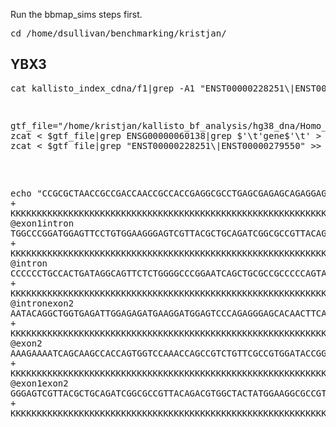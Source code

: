 Run the bbmap_sims steps first.

<pre>cd /home/dsullivan/benchmarking/kristjan/</pre>

## YBX3

<pre>cat kallisto_index_cdna/f1|grep -A1 "ENST00000228251\|ENST00000279550"|grep -v ^\- > ybx3.fa<pre>

<pre>gtf_file="/home/kristjan/kallisto_bf_analysis/hg38_dna/Homo_sapiens.GRCh38.104.gtf.gz"
zcat < $gtf_file|grep ENSG00000060138|grep $'\t'gene$'\t' > ybx3.gtf
zcat < $gtf_file|grep "ENST00000228251\|ENST00000279550" >> ybx3.gtf</pre>

<pre>echo "CCGCGCTAACCGCCGACCAACCGCCACCGAGGCGCCTGAGCGAGAGCAGAGGAGGAGGAGGCATGAGTGAGGCGGGCGAGGCCACCACCACCACCACCACCACCCTCCCGCAGGCTCCGACGGAGGCGGCCGCCGCGGCTCCCCAGGACC
+
KKKKKKKKKKKKKKKKKKKKKKKKKKKKKKKKKKKKKKKKKKKKKKKKKKKKKKKKKKKKKKKKKKKKKKKKKKKKKKKKKKKKKKKKKKKKKKKKKKKKKKKKKKKKKKKKKKKKKKKKKKKKKKKKKKKKKKKKKKKKKKKKKKKKKK
@exon1intron
TGGCCCGGATGGAGTTCCTGTGGAAGGGAGTCGTTACGCTGCAGATCGGCGCCGTTACAGACGTGGCTACTATGGAAGGCGCCGTGGCCCTCCCCGGAATTACGCTGGGGAGGAGGAGGAGGAAGGGAGCGGCAGCAGTGAAGGATTTGA
+
KKKKKKKKKKKKKKKKKKKKKKKKKKKKKKKKKKKKKKKKKKKKKKKKKKKKKKKKKKKKKKKKKKKKKKKKKKKKKKKKKKKKKKKKKKKKKKKKKKKKKKKKKKKKKKKKKKKKKKKKKKKKKKKKKKKKKKKKKKKKKKKKKKKKKK
@intron
CCCCCCTGCCACTGATAGGCAGTTCTCTGGGGCCCGGAATCAGCTGCGCCGCCCCCAGTATCGCCCTCAGTACCGGCAGCGGCGGTTCCCGCCTTACCACGTGGGACAGACCTTTGACCGTCGCTCACGGGTCTTACCCCATCCCAACAG
+
KKKKKKKKKKKKKKKKKKKKKKKKKKKKKKKKKKKKKKKKKKKKKKKKKKKKKKKKKKKKKKKKKKKKKKKKKKKKKKKKKKKKKKKKKKKKKKKKKKKKKKKKKKKKKKKKKKKKKKKKKKKKKKKKKKKKKKKKKKKKKKKKKKKKKK
@intronexon2
AATACAGGCTGGTGAGATTGGAGAGATGAAGGATGGAGTCCCAGAGGGAGCACAACTTCAGGGACCGGTTCATCGAAATCCAACTTACCGCCCAAGGTACCGTAGCAGGGGACCTCCTCGCCCACGACCTGCCCCAGCAGTTGGAGAGGC
+
KKKKKKKKKKKKKKKKKKKKKKKKKKKKKKKKKKKKKKKKKKKKKKKKKKKKKKKKKKKKKKKKKKKKKKKKKKKKKKKKKKKKKKKKKKKKKKKKKKKKKKKKKKKKKKKKKKKKKKKKKKKKKKKKKKKKKKKKKKKKKKKKKKKKKK
@exon2
AAAGAAAATCAGCAAGCCACCAGTGGTCCAAACCAGCCGTCTGTTCGCCGTGGATACCGGCGTCCCTACAATTACCGGCGTCGCCCGCGTCCTCCTAACGCTCCTTCACAAGATGGCAAAGAGGCCAAGGCAGGTGAAGCACCAACTGAG
+
KKKKKKKKKKKKKKKKKKKKKKKKKKKKKKKKKKKKKKKKKKKKKKKKKKKKKKKKKKKKKKKKKKKKKKKKKKKKKKKKKKKKKKKKKKKKKKKKKKKKKKKKKKKKKKKKKKKKKKKKKKKKKKKKKKKKKKKKKKKKKKKKKKKKKK
@exon1exon2
GGGAGTCGTTACGCTGCAGATCGGCGCCGTTACAGACGTGGCTACTATGGAAGGCGCCGTGGCCCTCCCCGGAATGCTGGTGAGATTGGAGAGATGAAGGATGGAGTCCCAGAGGGAGCACAACTTCAGGGACCGGTTCATCGAAATCCA
+
KKKKKKKKKKKKKKKKKKKKKKKKKKKKKKKKKKKKKKKKKKKKKKKKKKKKKKKKKKKKKKKKKKKKKKKKKKKKKKKKKKKKKKKKKKKKKKKKKKKKKKKKKKKKKKKKKKKKKKKKKKKKKKKKKKKKKKKKKKKKKKKKKKKKKK" > ybx3.fq
</pre>
